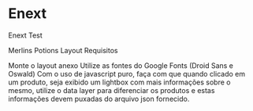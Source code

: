 # Enext
Enext Test

Merlins Potions Layout
Requisitos

Monte o layout anexo
Utilize as fontes do Google Fonts (Droid Sans e Oswald)
Com o uso de javascript puro, faça com que quando clicado em um produto, seja exibido um lightbox com mais informações sobre o mesmo, utilize o data layer para diferenciar os produtos e estas informações devem puxadas do arquivo json fornecido.
